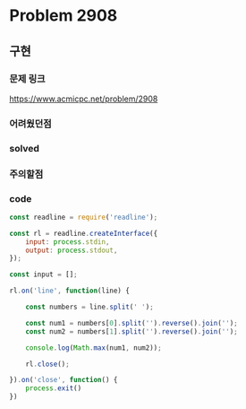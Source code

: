 # Problem 2908

## 구현

### 문제 링크
https://www.acmicpc.net/problem/2908

### 어려웠던점

### solved

### 주의할점


### code
```javascript
const readline = require('readline');

const rl = readline.createInterface({
    input: process.stdin,
    output: process.stdout,
});

const input = [];

rl.on('line', function(line) {

    const numbers = line.split(' ');

    const num1 = numbers[0].split('').reverse().join('');
    const num2 = numbers[1].split('').reverse().join('');

    console.log(Math.max(num1, num2));

    rl.close();

}).on('close', function() {
    process.exit()
})
```